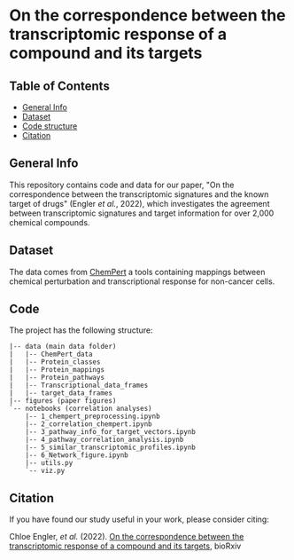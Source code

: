 # On the correspondence between the transcriptomic response of a compound and its targets

## Table of Contents

* [General Info](#general-info)
* [Dataset](#dataset)
* [Code structure](#code)
* [Citation](#citation)


## General Info
This repository contains code and data for our paper, "On the correspondence between the transcriptomic signatures and the known target of drugs" (Engler *et al.*, 2022), which investigates the agreement between transcriptomic signatures and target information for over 2,000 chemical compounds.

## Dataset
The data comes from [ChemPert](https://chempert.uni.lu/) a tools containing mappings between chemical perturbation and transcriptional response for non-cancer cells.

## Code
The project has the following structure:

```
|-- data (main data folder)
|   |-- ChemPert_data
|   |-- Protein_classes
|   |-- Protein_mappings
|   |-- Protein_pathways
|   |-- Transcriptional_data_frames
|   |-- target_data_frames
|-- figures (paper figures)
`-- notebooks (correlation analyses)
    |-- 1_chempert_preprocessing.ipynb
    |-- 2_correlation_chempert.ipynb
    |-- 3_pathway_info_for_target_vectors.ipynb
    |-- 4_pathway_correlation_analysis.ipynb
    |-- 5_similar_transcriptomic_profiles.ipynb
    |-- 6_Network_figure.ipynb
    |-- utils.py
    `-- viz.py
```

## Citation

If you have found our study useful in your work, please consider citing:

Chloe Engler, *et al.* (2022). [On the correspondence between the transcriptomic response of a compound and its targets](), bioRxiv

